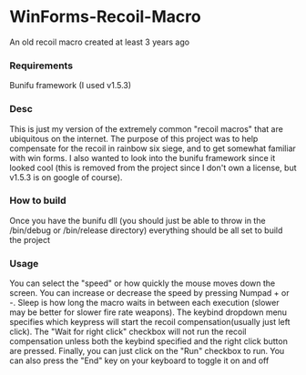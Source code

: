 
# WinForms-Recoil-Macro
An old recoil macro created at least 3 years ago

### Requirements
Bunifu framework (I used v1.5.3)

### Desc
This is just my version of the extremely common "recoil macros" that are ubiquitous on the internet. The purpose of this project was to help compensate for the recoil in rainbow six siege, and to get somewhat familiar with win forms. I also wanted to look into the bunifu framework since it looked cool (this is removed from the project since I don't own a license, but v1.5.3 is on google of course).

### How to build
Once you have the bunifu dll (you should just be able to throw in the /bin/debug or /bin/release directory) everything should be all set to build the project

### Usage
You can select the "speed" or how quickly the mouse moves down the screen. You can increase or decrease the speed by pressing Numpad + or -.
Sleep is how long the macro waits in between each execution (slower may be better for slower fire rate weapons). 
The keybind dropdown menu specifies which keypress will start the recoil compensation(usually just left click). 
The "Wait for right click" checkbox will not run the recoil compensation unless both the keybind specified and the right click button are pressed.
Finally, you can just click on the "Run" checkbox to run. You can also press the "End" key on your keyboard to toggle it on and off
